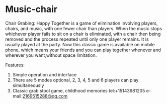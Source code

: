 # Music-chair

Chair Grabing: Happy Together is a game of elimination involving players, chairs, and music, with one fewer chair than players. When the music stops whichever player fails to sit on a chair is eliminated, with a chair then being removed and the process repeated until only one player remains. It is usually played at the party. Now this classic game is available on mobile phone, which means your friends and you can play together whenever and wherever you want,without space limitation.

Features:
1. Simple operation and interface
2. There are 5 modes optional, 2, 3, 4, 5 and 6 players can play simultaneously
3. Classic grab stool game, childhood memories
tel:+15143981205
e-mail:2169515288@qq.com
